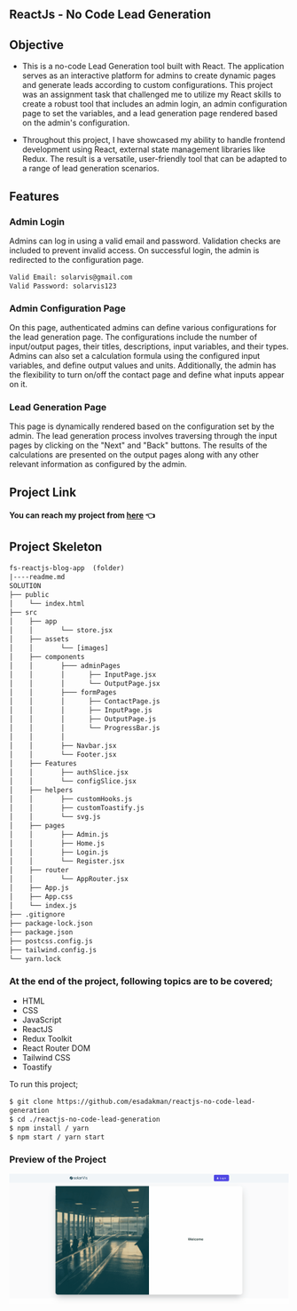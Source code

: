 ## ReactJs - No Code Lead Generation

## Objective

- This is a no-code Lead Generation tool built with React. The application serves as an interactive platform for admins to create dynamic pages and generate leads according to custom configurations. This project was an assignment task that challenged me to utilize my React skills to create a robust tool that includes an admin login, an admin configuration page to set the variables, and a lead generation page rendered based on the admin's configuration.

- Throughout this project, I have showcased my ability to handle frontend development using React, external state management libraries like Redux. The result is a versatile, user-friendly tool that can be adapted to a range of lead generation scenarios.

## Features

### Admin Login

Admins can log in using a valid email and password. Validation checks are included to prevent invalid access. On successful login, the admin is redirected to the configuration page.

```
Valid Email: solarvis@gmail.com
Valid Password: solarvis123
```

### Admin Configuration Page

On this page, authenticated admins can define various configurations for the lead generation page. The configurations include the number of input/output pages, their titles, descriptions, input variables, and their types. Admins can also set a calculation formula using the configured input variables, and define output values and units. Additionally, the admin has the flexibility to turn on/off the contact page and define what inputs appear on it.

### Lead Generation Page

This page is dynamically rendered based on the configuration set by the admin. The lead generation process involves traversing through the input pages by clicking on the "Next" and "Back" buttons. The results of the calculations are presented on the output pages along with any other relevant information as configured by the admin.

## Project Link

#### You can reach my project from [here](https://reactjs-no-code-lead-generation.vercel.app/) 👈

## Project Skeleton

```
fs-reactjs-blog-app  (folder)
|----readme.md
SOLUTION
├── public
│    └── index.html
├── src
│    ├── app
│    │       └── store.jsx
│    ├── assets
│    │       └── [images]
│    ├── components
│    │       ├─── adminPages
│    │       │      ├── InputPage.jsx
│    │       │      └── OutputPage.jsx
│    │       ├─── formPages
│    │       │      ├── ContactPage.js
│    │       │      ├── InputPage.js
│    │       │      ├── OutputPage.js
│    │       │      └── ProgressBar.js
│    │       │
│    │       ├── Navbar.jsx
│    │       └── Footer.jsx
│    ├── Features
│    │       ├── authSlice.jsx
│    │       └── configSlice.jsx
│    ├── helpers
│    │       ├── customHooks.js
│    │       ├── customToastify.js
│    │       └── svg.js
│    ├── pages
│    │       ├── Admin.js
│    │       ├── Home.js
│    │       ├── Login.js
│    │       └── Register.jsx
│    ├── router
│    │       └── AppRouter.jsx
│    ├── App.js
│    ├── App.css
│    └── index.js
├── .gitignore
├── package-lock.json
├── package.json
├── postcss.config.js
├── tailwind.config.js
└── yarn.lock
```

### At the end of the project, following topics are to be covered;

- HTML
- CSS
- JavaScript
- ReactJS
- Redux Toolkit
- React Router DOM
- Tailwind CSS
- Toastify

To run this project;

```
$ git clone https://github.com/esadakman/reactjs-no-code-lead-generation
$ cd ./reactjs-no-code-lead-generation
$ npm install / yarn
$ npm start / yarn start
```

### Preview of the Project

<img src="./noCode.gif" alt="gif"   />